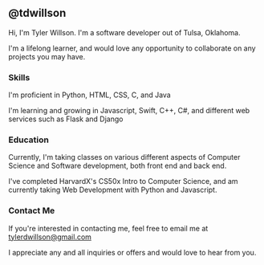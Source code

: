 ## @tdwillson

Hi, I'm Tyler Willson. I'm a software developer out of Tulsa, Oklahoma.

I'm a lifelong learner, and would love any opportunity to collaborate on any projects you may have.

### Skills

I'm proficient in Python, HTML, CSS, C, and Java

I'm learning and growing in Javascript, Swift, C++, C#, and different web services such as Flask and Django

### Education

Currently, I'm taking classes on various different aspects of Computer Science and Software development, both front end and back end.

I've completed HarvardX's CS50x Intro to Computer Science, and am currently taking Web Development with Python and Javascript.

### Contact Me
If you're interested in contacting me, feel free to email me at [tylerdwillson@gmail.com](mailto:tylerdwillson@gmail.com)

I appreciate any and all inquiries or offers and would love to hear from you.


<!---
tdwillson/tdwillson is a ✨ special ✨ repository because its `README.md` (this file) appears on your GitHub profile.
You can click the Preview link to take a look at your changes.
--->
